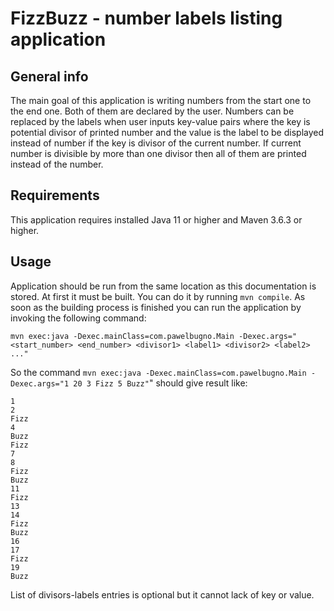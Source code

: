 # FizzBuzz - number labels listing application

## General info
The main goal of this application is writing numbers from the start one to the end one. Both of them are declared by the user. Numbers can be replaced by the labels when user inputs key-value pairs where the key is potential divisor of printed number and the value is the label to be displayed instead of number if the key is divisor of the current number. If current number is divisible by more than one divisor then all of them are printed instead of the number.

## Requirements 
This application requires installed Java 11 or higher and Maven 3.6.3 or higher.

## Usage
Application should be run from the same location as this documentation is stored.
At first it must be built. You can do it by running `mvn compile`. As soon as the building process is finished you can run the application by invoking the following command: 

`mvn exec:java -Dexec.mainClass=com.pawelbugno.Main -Dexec.args="<start_number> <end_number> <divisor1> <label1> <divisor2> <label2> ..."`

So the command `mvn exec:java -Dexec.mainClass=com.pawelbugno.Main -Dexec.args="1 20 3 Fizz 5 Buzz"`" should give result like:
```
1
2
Fizz
4
Buzz
Fizz
7
8
Fizz
Buzz
11
Fizz
13
14
Fizz
Buzz
16
17
Fizz
19
Buzz
```

List of divisors-labels entries is optional but it cannot lack of key or value.